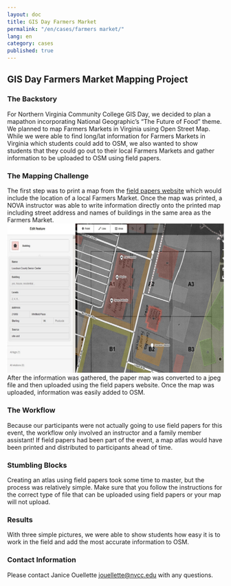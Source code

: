 ```yaml
---
layout: doc
title: GIS Day Farmers Market
permalink: "/en/cases/farmers market/"
lang: en
category: cases
published: true
---
```


## GIS Day Farmers Market Mapping Project


### The Backstory
For Northern Virginia Community College GIS Day, we decided to plan a mapathon incorporating National Geographic’s “The Future of Food” theme.  We planned to map Farmers Markets in Virginia using Open Street Map.  While we were able to find long/lat information for Farmers Markets in Virginia which students could add to OSM, we also wanted to show students that they could go out to their local Farmers Markets and gather information to be uploaded to OSM using field papers.
### The Mapping Challenge
The first step was to print a map from the [field papers website](http://fieldpapers.org/) which would include the location of a local Farmers Market.  Once the map was printed, a NOVA instructor was able to write information directly onto the printed map including street address and names of buildings in the same area as the Farmers Market.  
![field_paper1001.jpg](/img/Market_Field_Paper.jpg)
After the information was gathered, the paper map was converted to a jpeg file and then uploaded using the field papers website.  Once the map was uploaded, information was easily added to OSM.
### The Workflow
Because our participants were not actually going to use field papers for this event, the workflow only involved an instructor and a family member assistant!  If field papers had been part of the event, a map atlas would have been printed and distributed to participants ahead of time. 
### Stumbling Blocks
Creating an atlas using field papers took some time to master, but the process was relatively simple. 
Make sure that you follow the instructions for the correct type of file that can be uploaded using field papers or your map will not upload.
### Results
With three simple pictures, we were able to show students how easy it is to work in the field and add the most accurate information to OSM.  
### Contact Information
Please contact Janice Ouellette jouellette@nvcc.edu with any questions.
